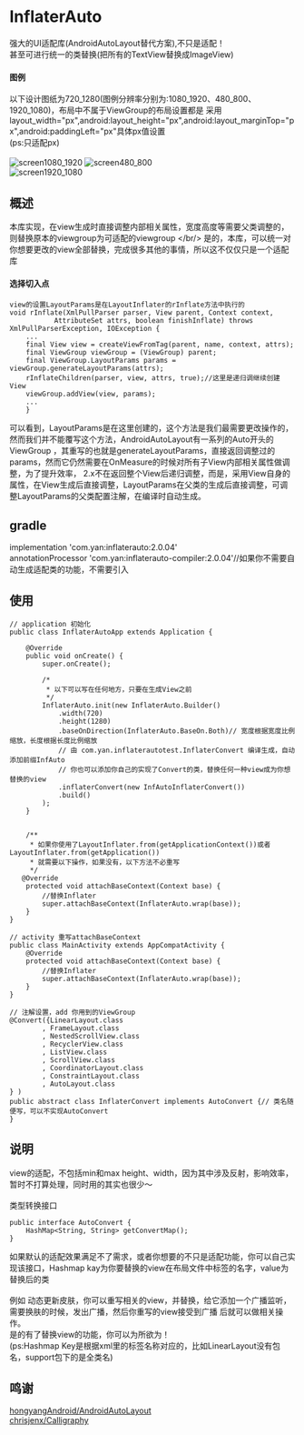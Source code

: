# InflaterAuto
强大的UI适配库(AndroidAutoLayout替代方案),不只是适配！
<br/>
甚至可进行统一的类替换(把所有的TextView替换成ImageView)
#### 图例
以下设计图纸为720_1280(图例分辨率分别为:1080_1920、480_800、1920_1080)，布局中不属于ViewGroup的布局设置都是
采用layout_width="px",android:layout_height="px",android:layout_marginTop="px",android:paddingLeft="px"具体px值设置
<br/>
(ps:只适配px)
<br/>
<br/>
![screen1080_1920](art/screen1080_1920.jpg)
![screen480_800](art/screen480_800.jpg)
<br/>
![screen1920_1080](art/screen1920_1080.jpg)


## 概述
本库实现，在view生成时直接调整内部相关属性，宽度高度等需要父类调整的，则替换原本的viewgroup为可适配的viewgroup
</br/>
是的，本库，可以统一对你想要更改的view全部替换，完成很多其他的事情，所以这不仅仅只是一个适配库

#### 选择切入点
```
view的设置LayoutParams是在LayoutInflater的rInflate方法中执行的
void rInflate(XmlPullParser parser, View parent, Context context,
           AttributeSet attrs, boolean finishInflate) throws XmlPullParserException, IOException {
    ...
    final View view = createViewFromTag(parent, name, context, attrs);
    final ViewGroup viewGroup = (ViewGroup) parent;
    final ViewGroup.LayoutParams params = viewGroup.generateLayoutParams(attrs);
    rInflateChildren(parser, view, attrs, true);//这里是递归调继续创建View
    viewGroup.addView(view, params);
    ...
    }
```
可以看到，LayoutParams是在这里创建的，这个方法是我们最需要更改操作的，然而我们并不能覆写这个方法，AndroidAutoLayout有一系列的Auto开头的ViewGroup
，其重写的也就是generateLayoutParams，直接返回调整过的params，然而它仍然需要在OnMeasure的时候对所有子View内部相关属性做调整，为了提升效率，
2.x不在返回整个View后递归调整，而是，采用View自身的属性，在View生成后直接调整，LayoutParams在父类的生成后直接调整，可调整LayoutParams的父类配置注解，在编译时自动生成。

## gradle
implementation 'com.yan:inflaterauto:2.0.04'
<br/>
annotationProcessor 'com.yan:inflaterauto-compiler:2.0.04'//如果你不需要自动生成适配类的功能，不需要引入

## 使用
```
// application 初始化
public class InflaterAutoApp extends Application {

    @Override
    public void onCreate() {
        super.onCreate();

        /*
         * 以下可以写在任何地方，只要在生成View之前
         */
        InflaterAuto.init(new InflaterAuto.Builder()
            .width(720)
            .height(1280)
            .baseOnDirection(InflaterAuto.BaseOn.Both)// 宽度根据宽度比例缩放，长度根据长度比例缩放
            // 由 com.yan.inflaterautotest.InflaterConvert 编译生成，自动添加前缀InfAuto
            // 你也可以添加你自己的实现了Convert的类，替换任何一种view成为你想替换的view
            .inflaterConvert(new InfAutoInflaterConvert())
            .build()
        );
    }


    /**
     * 如果你使用了LayoutInflater.from(getApplicationContext())或者LayoutInflater.from(getApplication())
     * 就需要以下操作，如果没有，以下方法不必重写
     */
   @Override
    protected void attachBaseContext(Context base) {
        //替换Inflater
        super.attachBaseContext(InflaterAuto.wrap(base));
    }
}

// activity 重写attachBaseContext
public class MainActivity extends AppCompatActivity {
    @Override
    protected void attachBaseContext(Context base) {
        //替换Inflater
        super.attachBaseContext(InflaterAuto.wrap(base));
    }
}

// 注解设置，add 你用到的ViewGroup
@Convert({LinearLayout.class
        , FrameLayout.class
        , NestedScrollView.class
        , RecyclerView.class
        , ListView.class
        , ScrollView.class
        , CoordinatorLayout.class
        , ConstraintLayout.class
        , AutoLayout.class
} )
public abstract class InflaterConvert implements AutoConvert {// 类名随便写，可以不实现AutoConvert
}
```
## 说明
view的适配，不包括min和max height、width，因为其中涉及反射，影响效率，暂时不打算处理，同时用的其实也很少～
<br/>
<br/>
类型转换接口
```
public interface AutoConvert {
    HashMap<String, String> getConvertMap();
}
```
如果默认的适配效果满足不了需求，或者你想要的不只是适配功能，你可以自己实现该接口，Hashmap kay为你要替换的view在布局文件中标签的名字，value为替换后的类
<br/>
<br/>
例如 动态更新皮肤，你可以重写相关的view，并替换，给它添加一个广播监听，需要换肤的时候，发出广播，然后你重写的view接受到广播
后就可以做相关操作。 
<br/>
是的有了替换view的功能，你可以为所欲为！
<br/>
(ps:Hashmap Key是根据xml里的标签名称对应的，比如LinearLayout没有包名，support包下的是全类名)

## 鸣谢
[hongyangAndroid/AndroidAutoLayout](https://github.com/hongyangAndroid/AndroidAutoLayout)
<br/>
[chrisjenx/Calligraphy](https://github.com/chrisjenx/Calligraphy)

